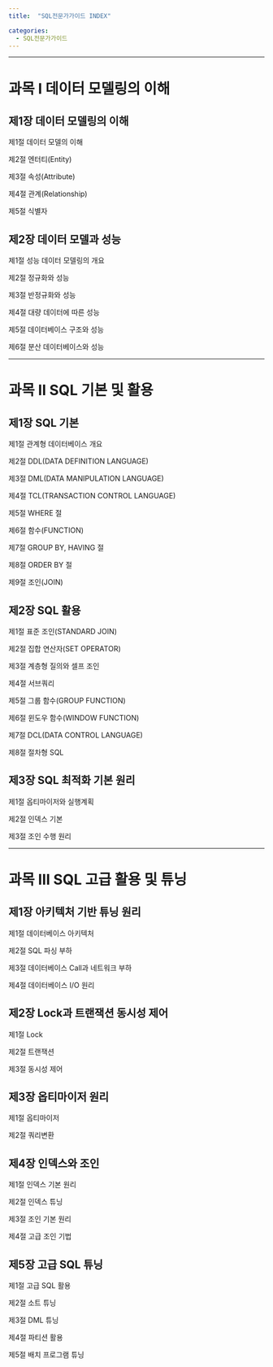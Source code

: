 ```yaml
---
title:  "SQL전문가가이드 INDEX"

categories:
  - SQL전문가가이드
---
```


----------

    
과목 Ⅰ 데이터 모델링의 이해
===

제1장 데이터 모델링의 이해
---

제1절 데이터 모델의 이해

제2절 엔터티(Entity)

제3절 속성(Attribute)

제4절 관계(Relationship)

제5절 식별자

  
  
제2장 데이터 모델과 성능
---

제1절 성능 데이터 모델링의 개요

제2절 정규화와 성능

제3절 반정규화와 성능

제4절 대량 데이터에 따른 성능

제5절 데이터베이스 구조와 성능

제6절 분산 데이터베이스와 성능


----------


과목 Ⅱ SQL 기본 및 활용
===

제1장 SQL 기본
---

제1절 관계형 데이터베이스 개요

제2절 DDL(DATA DEFINITION LANGUAGE)

제3절 DML(DATA MANIPULATION LANGUAGE)

제4절 TCL(TRANSACTION CONTROL LANGUAGE)

제5절 WHERE 절

제6절 함수(FUNCTION)

제7절 GROUP BY, HAVING 절

제8절 ORDER BY 절

제9절 조인(JOIN)

제2장 SQL 활용
---

제1절 표준 조인(STANDARD JOIN)

제2절 집합 연산자(SET OPERATOR)

제3절 계층형 질의와 셀프 조인

제4절 서브쿼리

제5절 그룹 함수(GROUP FUNCTION)

제6절 윈도우 함수(WINDOW FUNCTION)

제7절 DCL(DATA CONTROL LANGUAGE)

제8절 절차형 SQL

제3장 SQL 최적화 기본 원리
---

제1절 옵티마이저와 실행계획

제2절 인덱스 기본

제3절 조인 수행 원리


----------


과목 Ⅲ SQL 고급 활용 및 튜닝
===

제1장 아키텍처 기반 튜닝 원리
---

제1절 데이터베이스 아키텍처

제2절 SQL 파싱 부하

제3절 데이터베이스 Call과 네트워크 부하

제4절 데이터베이스 I/O 원리


제2장 Lock과 트랜잭션 동시성 제어
---

제1절 Lock

제2절 트랜잭션

제3절 동시성 제어


제3장 옵티마이저 원리
---

제1절 옵티마이저

제2절 쿼리변환

제4장 인덱스와 조인
---

제1절 인덱스 기본 원리

제2절 인덱스 튜닝

제3절 조인 기본 원리

제4절 고급 조인 기법


제5장 고급 SQL 튜닝
---

제1절 고급 SQL 활용

제2절 소트 튜닝

제3절 DML 튜닝

제4절 파티션 활용

제5절 배치 프로그램 튜닝
